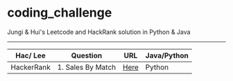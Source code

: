 # coding_challenge
Jungi & Hui's Leetcode and HackRank solution in Python & Java

---

| Hac/ Lee      | Question |  URL   | Java/Python |
| ----------- | ----------- | ----------- | ----------- |
| HackerRank      | 1. Sales By Match |  <a href="https://www.hackerrank.com/challenges/sock-merchant/">Here</a>| Python|
